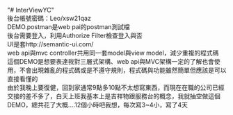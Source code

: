 "# InterViewYC" <br />
後台帳號密碼：Leo/xsw21qaz<br />
DEMO.postman是web pai的postman測試檔<br />
後台需要登入，利用Authorize Filter檢查登入與否<br />
UI是套http://semantic-ui.com/<br />
web api與mvc controller共用同一套model與view model，減少重複的程式碼<br />
這個DEMO是想要表達我對三層式架構、web api與MVC架構一定的了解也會使用，不會出現雜亂的程式碼或是不遵守規則，程式碼與功能雖然簡單但應該是可以直接看懂的<br />
由於我晚上要復健，回到家通常9點多10點不太想寫東西，而現在在職的公司已經交接的差不多了，白天上班我基本上是吉祥物跟服務台的概念，我就抽空做這個DEMO，總共花了大概....12個小時吧我想，每次寫3~4小，寫了4天

